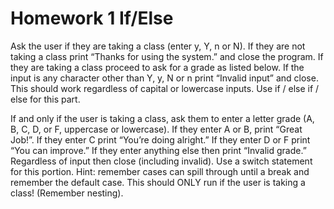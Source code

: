 # Homework 1 If/Else
Ask the user if they are taking a class (enter y, Y, n or N). If they are not taking a class print “Thanks for using the system.” and close the program.  If they are taking a class proceed to ask for a grade as listed below. If the input is any character other than Y, y, N or n print “Invalid input” and close. This should work regardless of capital or lowercase inputs. Use if / else if / else for this part.

If and only if the user is taking a class, ask them to enter a letter grade (A, B, C, D, or F, uppercase or lowercase).  If they enter A or B, print “Great Job!”. If they enter C print “You’re doing alright.” If they enter D or F print “You can improve.” If they enter anything else then print “Invalid grade.” Regardless of input then close (including invalid). Use a switch statement for this portion.  Hint: remember cases can spill through until a break and remember the default case. This should ONLY run if the user is taking a class! (Remember nesting).
